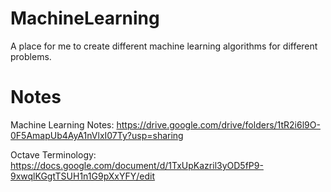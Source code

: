 # MachineLearning
A place for me to create different machine learning algorithms for different problems. 


# Notes
Machine Learning Notes: https://drive.google.com/drive/folders/1tR2i6l9O-0F5AmapUb4AyA1nVlxI07Ty?usp=sharing

Octave Terminology: https://docs.google.com/document/d/1TxUpKazril3yOD5fP9-9xwqlKGgtTSUH1n1G9pXxYFY/edit
